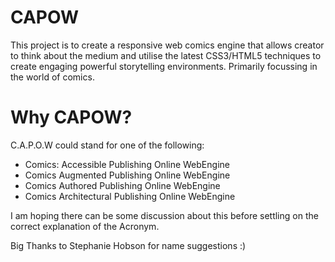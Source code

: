 CAPOW
=====

This project is to create a responsive web comics engine that allows creator to think about the medium and utilise the latest CSS3/HTML5 techniques to create engaging powerful storytelling environments. Primarily focussing in the world of comics.

Why CAPOW?
=====

C.A.P.O.W could stand for one of the following:


* Comics: Accessible Publishing Online WebEngine
* Comics Augmented Publishing Online WebEngine
* Comics Authored Publishing Online WebEngine
* Comics Architectural Publishing Online WebEngine

I am hoping there can be some discussion about this before settling on the correct explanation of the Acronym.

Big Thanks to Stephanie Hobson for name suggestions :)